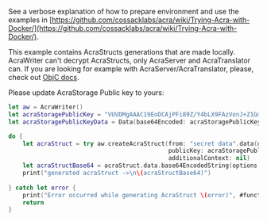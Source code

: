 See a verbose explanation of how to prepare environment and use the examples in [https://github.com/cossacklabs/acra/wiki/Trying-Acra-with-Docker/](https://github.com/cossacklabs/acra/wiki/Trying-Acra-with-Docker/). 

This example contains AcraStructs generations that are made locally. AcraWriter can't decrypt AcraStructs, only AcraServer and AcraTranslator can. If you are looking for example with AcraServer/AcraTranslator, please, check out [ObjC docs](https://github.com/cossacklabs/acra/tree/master/examples/objc).
  
Please update AcraStorage Public key to yours:

```swift
let aw = AcraWriter()
let acraStoragePublicKey = "VUVDMgAAAC19EoDCAjPFi89Z/Y4bLX9FAzVonJ+Z1GmxKJQo/DvJY8K8nw9V"
let acraStoragePublicKeyData = Data(base64Encoded: acraStoragePublicKey, options: .ignoreUnknownCharacters)!

do {
    let acraStruct = try aw.createAcraStruct(from: "secret data".data(using: .utf8)!,
                                             publicKey: acraStoragePublicKeyData,
                                             additionalContext: nil)
    let acraStructBase64 = acraStruct.data.base64EncodedString(options: .lineLength64Characters)
    print("generated acraStruct ->\n\(acraStructBase64)")
    
} catch let error {
    print("Error occurred while generating AcraStruct \(error)", #function)
    return
}
```